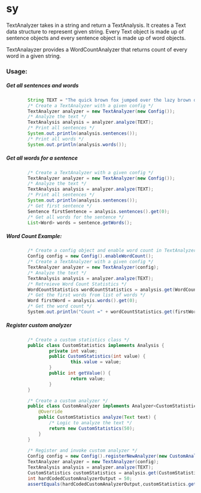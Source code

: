 # sy

TextAnalyzer takes in a string and return a TextAnalysis. It creates a Text data structure to represent given string. 
Every Text object is made up of sentence objects and every sentence object is made up of word objects. 

TextAnalayzer provides a WordCountAnalyzer that returns count of every word in a given string. 

### Usage:


##### Get all sentences and words
```java
        String TEXT = "The quick brown fox jumped over the lazy brown dog's back";
        /* Create a TextAnalyzer with a given config */
        TextAnalyzer analyzer = new TextAnalyzer(new Config());
        /* Analyze the text */
        TextAnalysis analysis = analyzer.analyze(TEXT);
        /* Print all sentences */
        System.out.println(analysis.sentences());
        /* Print all words */
        System.out.println(analysis.words());
```

##### Get all words for a sentence
```java
        /* Create a TextAnalyzer with a given config */
        TextAnalyzer analyzer = new TextAnalyzer(new Config());
        /* Analyze the text */
        TextAnalysis analysis = analyzer.analyze(TEXT);
        /* Print all sentences */
        System.out.println(analysis.sentences());
        /* Get first sentence */
        Sentence firstSentence = analysis.sentences().get(0);
        /* Get all words for the sentence */
        List<Word> words = sentence.getWords();
```

##### Word Count Example:
```java
        /* Create a config object and enable word count in TextAnalyzer */
        Config config = new Config().enableWordCount();
        /* Create a TextAnalyzer with a given config */
        TextAnalyzer analyzer = new TextAnalyzer(config);
        /* Analyze the text */
        TextAnalysis analysis = analyzer.analyze(TEXT);
        /* Retreieve Word Count Statistics */
        WordCountStatistics wordCountStatistics = analysis.get(WordCountStatistics.class);
        /* Get the first words from list of words */
        Word firstWord = analysis.words().get(0);
        /* Get the word count */ 
        System.out.println("Count =" + wordCountStatistics.get(firstWord));
```

##### Register custom analyzer
```java
        /* Create a custom statistics class */
        public class CustomStatistics implements Analysis {
                private int value;
                public CustomStatistics(int value) {
                        this.value = value;
                }
                public int getValue() {
                        return value;
                }
        }

        /* Create a custom analyzer */
        public class CustomAnalyzer implements Analyzer<CustomStatistics> {
            @Override
            public CustomStatistics analyze(Text text) {
                /* Logic to analyze the text */
                return new CustomStatistics(50);
            }
        }
        
        /* Register and invoke custom analyzer */
        Config config = new Config().registerNewAnalyzer(new CustomAnalyzer());
        TextAnalyzer analyzer = new TextAnalyzer(config);
        TextAnalysis analysis = analyzer.analyze(TEXT);
        CustomStatistics customStatistics = analysis.get(CustomStatistics.class);
        int hardCodedCustomAnalyzerOutput = 50;
        assertEquals(hardCodedCustomAnalyzerOutput,customStatistics.getValue());
        
```
